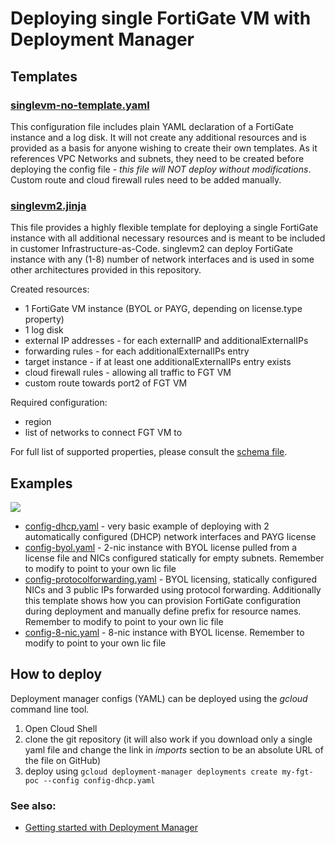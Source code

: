 # Deploying single FortiGate VM with Deployment Manager

## Templates
### [singlevm-no-template.yaml](singlevm-no-template.yaml)

This configuration file includes plain YAML declaration of a FortiGate instance and a log disk. It will not create any additional resources and is provided as a basis for anyone wishing to create their own templates. As it references VPC Networks and subnets, they need to be created before deploying the config file - *this file will NOT deploy without modifications*. Custom route and cloud firewall rules need to be added manually.

### [singlevm2.jinja](../../../modules-dm.singlevm2.jinja)
This file provides a highly flexible template for deploying a single FortiGate instance with all additional necessary resources and is meant to be included in customer Infrastructure-as-Code. singlevm2 can deploy FortiGate instance with any (1-8) number of network interfaces and is used in some other architectures provided in this repository.

Created resources:
- 1 FortiGate VM instance (BYOL or PAYG, depending on license.type property)
- 1 log disk
- external IP addresses - for each externalIP and additionalExternalIPs
- forwarding rules - for each additionalExternalIPs entry
- target instance - if at least one additionalExternalIPs entry exists
- cloud firewall rules - allowing all traffic to FGT VM
- custom route towards port2 of FGT VM

Required configuration:
- region
- list of networks to connect FGT VM to

For full list of supported properties, please consult the [schema file](../../../modules-dm/singlevm2.jinja.schema).

## Examples
![](https://lucid.app/publicSegments/view/0d34e874-914a-473e-a9f9-2c6464f1e1dd/image.png)

- [config-dhcp.yaml](config-dhcp.yaml) - very basic example of deploying with 2 automatically configured (DHCP) network interfaces and PAYG license
- [config-byol.yaml](config-byol.yaml) - 2-nic instance with BYOL license pulled from a license file and NICs configured statically for empty subnets. Remember to modify to point to your own lic file
- [config-protocolforwarding.yaml](config-protocolforwarding.yaml) - BYOL licensing, statically configured NICs and 3 public IPs forwarded using protocol forwarding. Additionally this template shows how you can provision FortiGate configuration during deployment and manually define prefix for resource names. Remember to modify to point to your own lic file
- [config-8-nic.yaml](config-8-nic.yaml) - 8-nic instance with BYOL license. Remember to modify to point to your own lic file

## How to deploy
Deployment manager configs (YAML) can be deployed using the *gcloud* command line tool.

1. Open Cloud Shell
1. clone the git repository (it will also work if you download only a single yaml file and change the link in *imports* section to be an absolute URL of the file on GitHub)
1. deploy using
`gcloud deployment-manager deployments create my-fgt-poc --config config-dhcp.yaml`

### See also:
- [Getting started with Deployment Manager](../../../../howto-dm.md)
